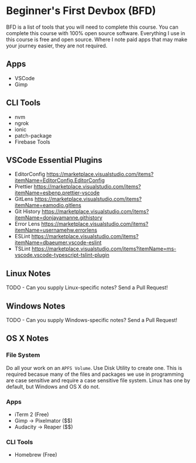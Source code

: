 # Beginner's First Devbox (BFD)

BFD is a list of tools that you will need to complete this course. You can complete this course with 100% open source software. Everything I use in this course is free and open source. Where I note paid apps that may make your journey easier, they are not required.

## Apps

- VSCode
- Gimp

## CLI Tools

- nvm
- ngrok
- ionic
- patch-package
- Firebase Tools

## VSCode Essential Plugins

- EditorConfig https://marketplace.visualstudio.com/items?itemName=EditorConfig.EditorConfig
- Prettier https://marketplace.visualstudio.com/items?itemName=esbenp.prettier-vscode
- GitLens https://marketplace.visualstudio.com/items?itemName=eamodio.gitlens
- Git History https://marketplace.visualstudio.com/items?itemName=donjayamanne.githistory
- Error Lens https://marketplace.visualstudio.com/items?itemName=usernamehw.errorlens
- ESLint https://marketplace.visualstudio.com/items?itemName=dbaeumer.vscode-eslint
- TSLint https://marketplace.visualstudio.com/items?itemName=ms-vscode.vscode-typescript-tslint-plugin

## Linux Notes

TODO - Can you supply Linux-specific notes? Send a Pull Request!

## Windows Notes

TODO - Can you supply Windows-specific notes? Send a Pull Request!

## OS X Notes

### File System

Do all your work on an `APFS Volume`. Use Disk Utility to create one. This is required becasue many of the files and packages we use in programming are case sensitive and require a case sensitive file system. Linux has one by default, but Windows and OS X do not.

### Apps

- iTerm 2 (Free)
- Gimp -> Pixelmator (\$\$)
- Audacity -> Reaper (\$\$)

### CLI Tools

- Homebrew (Free)
